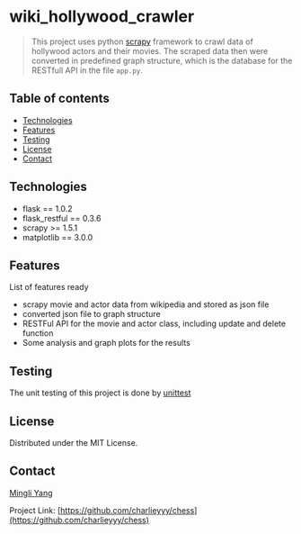 # wiki_hollywood_crawler
> This project uses python [scrapy](https://docs.scrapy.org/en/latest/intro/tutorial.html) framework to crawl data of hollywood actors and their movies. The scraped data then were converted in predefined graph structure, which is the database for the RESTfull API in the file `app.py`.

## Table of contents
* [Technologies](#technologies)
* [Features](#features)
* [Testing](#testing)
* [License](#license)
* [Contact](#contact)


## Technologies
* flask == 1.0.2
* flask_restful == 0.3.6
* scrapy >= 1.5.1
* matplotlib == 3.0.0


## Features
List of features ready
* scrapy movie and actor data from wikipedia and stored as json file
* converted json file to graph structure
* RESTFul API for the movie and actor class, including update and delete function
* Some analysis and graph plots for the results


## Testing
The unit testing of this project is done by [unittest](https://docs.python.org/3/library/unittest.html)
## License

Distributed under the MIT License.

## Contact

[Mingli Yang](https://www.linkedin.com/in/myang46)

Project Link: [https://github.com/charlieyyy/chess](https://github.com/charlieyyy/chess)
